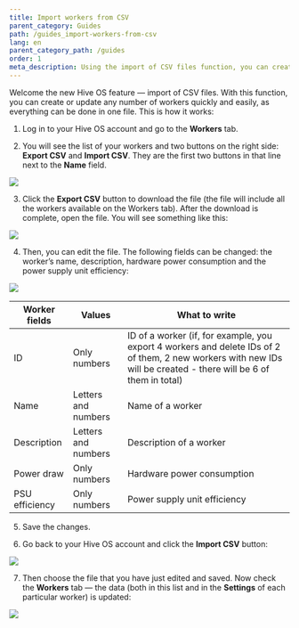 ```yaml
---
title: Import workers from CSV
parent_category: Guides
path: /guides_import-workers-from-csv
lang: en
parent_category_path: /guides
order: 1
meta_description: Using the import of CSV files function, you can create or update any number of workers quickly and easily. Learn how to do this.
---
```


Welcome the new Hive OS feature — import of CSV files. With this function, you can create or update any number of workers quickly and easily, as everything can be done in one file. This is how it works:

1. Log in to your Hive OS account and go to the **Workers** tab.

2. You will see the list of your workers and two buttons on the right side: **Export CSV** and **Import CSV**. They are the first two buttons in that line next to the **Name** field.

<img
  src="https://lbd.hiveos.farm/kbase/images/importCSV/workers1.png" />

3. Click the **Export CSV** button to download the file (the file will include all the workers available on the Workers tab). After the download is complete, open the file. You will see something like this:

<img src="https://lbd.hiveos.farm/kbase/images/importCSV/workers3.png" />

4. Then, you can edit the file. The following fields can be changed: the worker’s name, description, hardware power consumption and the power supply unit efficiency:

<img src="https://lbd.hiveos.farm/kbase/images/importCSV/workers4.png" />

| Worker fields  | Values              | What to write                                            |
|----------------|---------------------|----------------------------------------------------------|
| ID             | Only numbers        | ID of a worker (if, for example, you export 4 workers and delete IDs of 2 of them, 2 new workers with new IDs will be created - there will be 6 of them in total) |
| Name           | Letters and numbers | Name of a worker                                         |
| Description    | Letters and numbers | Description of a worker                                  |
| Power draw     | Only numbers        | Hardware power consumption                               |
| PSU efficiency | Only numbers        | Power supply unit efficiency                             |

5. Save the changes.

6. Go back to your Hive OS account and click the **Import CSV** button:

<img src="https://lbd.hiveos.farm/kbase/images/importCSV/workers2.png" />

7. Then choose the file that you have just edited and saved. Now check the **Workers** tab — the data (both in this list and in the **Settings** of each particular worker) is updated:

<img src="https://lbd.hiveos.farm/kbase/images/importCSV/workers5.png" />
